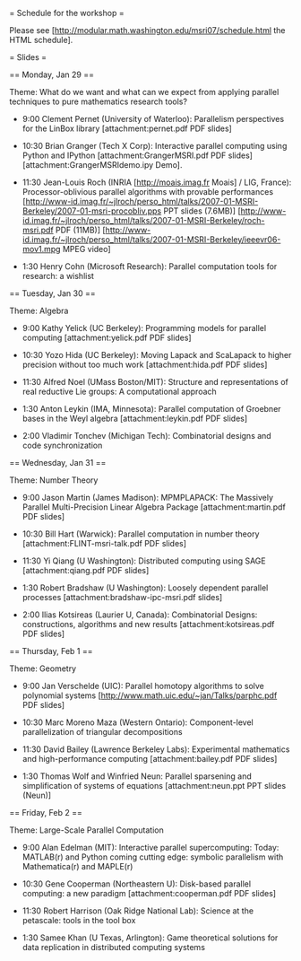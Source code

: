 = Schedule for the workshop =

Please see [http://modular.math.washington.edu/msri07/schedule.html the HTML schedule].

= Slides =

== Monday, Jan 29 ==

Theme: What do we want and what can we expect from applying parallel techniques to pure mathematics research tools?

   * 9:00 Clement Pernet (University of Waterloo): Parallelism perspectives for the LinBox library [attachment:pernet.pdf PDF slides]

   * 10:30 Brian Granger (Tech X Corp): Interactive parallel computing using Python and IPython [attachment:GrangerMSRI.pdf PDF slides] [attachment:GrangerMSRIdemo.ipy Demo].


   * 11:30 Jean-Louis Roch (INRIA [http://moais.imag.fr Moais] / LIG, France): Processor-oblivious parallel algorithms with provable performances [http://www-id.imag.fr/~jlroch/perso_html/talks/2007-01-MSRI-Berkeley/2007-01-msri-procobliv.pps PPT slides (7.6MB)] 
[http://www-id.imag.fr/~jlroch/perso_html/talks/2007-01-MSRI-Berkeley/roch-msri.pdf PDF (11MB)]
[http://www-id.imag.fr/~jlroch/perso_html/talks/2007-01-MSRI-Berkeley/ieeevr06-mov1.mpg MPEG video] 

   * 1:30 Henry Cohn (Microsoft Research): Parallel computation tools for research: a wishlist

== Tuesday, Jan 30 ==

Theme: Algebra

   * 9:00 Kathy Yelick (UC Berkeley): Programming models for parallel computing [attachment:yelick.pdf PDF slides]

   * 10:30 Yozo Hida (UC Berkeley): Moving Lapack and ScaLapack to higher precision without too much work [attachment:hida.pdf PDF slides]

   * 11:30 Alfred Noel (UMass Boston/MIT): Structure and representations of real reductive Lie groups: A computational approach

   * 1:30 Anton Leykin (IMA, Minnesota): Parallel computation of Groebner bases in the Weyl algebra [attachment:leykin.pdf PDF slides]

   * 2:00 Vladimir Tonchev (Michigan Tech): Combinatorial designs and code synchronization

== Wednesday, Jan 31 ==

Theme: Number Theory

   * 9:00 Jason Martin (James Madison): MPMPLAPACK: The Massively Parallel Multi-Precision Linear Algebra Package [attachment:martin.pdf PDF slides]

   * 10:30 Bill Hart (Warwick): Parallel computation in number theory [attachment:FLINT-msri-talk.pdf PDF slides]

   * 11:30 Yi Qiang (U Washington): Distributed computing using SAGE [attachment:qiang.pdf PDF slides]

   * 1:30 Robert Bradshaw (U Washington): Loosely dependent parallel processes [attachment:bradshaw-ipc-msri.pdf slides]

   * 2:00 Ilias Kotsireas (Laurier U, Canada): Combinatorial Designs: constructions, algorithms and new results [attachment:kotsireas.pdf PDF slides]

== Thursday, Feb 1 ==

Theme: Geometry

   * 9:00 Jan Verschelde (UIC): Parallel homotopy algorithms to solve polynomial systems [http://www.math.uic.edu/~jan/Talks/parphc.pdf PDF slides]

   * 10:30 Marc Moreno Maza (Western Ontario): Component-level parallelization of triangular decompositions

   * 11:30 David Bailey (Lawrence Berkeley Labs): Experimental mathematics and high-performance computing [attachment:bailey.pdf PDF slides]

   * 1:30 Thomas Wolf and Winfried Neun: Parallel sparsening and simplification of systems of equations [attachment:neun.ppt PPT slides (Neun)]

== Friday, Feb 2 ==

Theme: Large-Scale Parallel Computation

   * 9:00 Alan Edelman (MIT): Interactive parallel supercomputing: Today: MATLAB(r) and Python coming cutting edge: symbolic parallelism with Mathematica(r) and MAPLE(r)

   * 10:30 Gene Cooperman (Northeastern U): Disk-based parallel computing: a new paradigm [attachment:cooperman.pdf PDF slides]

   * 11:30 Robert Harrison (Oak Ridge National Lab): Science at the petascale: tools in the tool box

   * 1:30 Samee Khan (U Texas, Arlington): Game theoretical solutions for data replication in distributed computing systems
